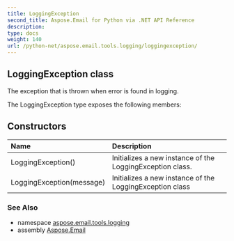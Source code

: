 ```yaml
---
title: LoggingException
second_title: Aspose.Email for Python via .NET API Reference
description: 
type: docs
weight: 140
url: /python-net/aspose.email.tools.logging/loggingexception/
---
```


## LoggingException class

The exception that is thrown when error is found in logging.

The LoggingException type exposes the following members:
## Constructors
| Name | Description |
| :- | :- |
|LoggingException()|Initializes a new instance of the LoggingException class.|
|LoggingException(message)|Initializes a new instance of the LoggingException class|

### See Also

* namespace [aspose.email.tools.logging](/email/python-net/aspose.email.tools.logging/)
* assembly [Aspose.Email](/email/python-net/)

